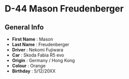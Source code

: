 # D-44 Mason Freudenberger

## General Info

- **First Name** : Mason
- **Last Name** : Freudenberger
- **Driver** : Nekomi Fujiwara
- **Car** : Skoda Fabia R5 evo
- **Origin** : Germany / Hong Kong
- **Colour** : Orange
- **Birthday** : 5/12/20XX

